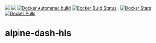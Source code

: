 [![](https://images.microbadger.com/badges/image/majamee/alpine-dash-hls.svg)](https://microbadger.com/images/majamee/alpine-dash-hls) [![](https://images.microbadger.com/badges/version/majamee/alpine-dash-hls.svg)](https://microbadger.com/images/majamee/alpine-dash-hls) [![Docker Automated build](https://img.shields.io/docker/automated/majamee/alpine-dash-hls.svg)]() [![Docker Build Status](https://img.shields.io/docker/build/majamee/alpine-dash-hls.svg)]() | [![Docker Stars](https://img.shields.io/docker/stars/majamee/alpine-dash-hls.svg?style=social)]() [![Docker Pulls](https://img.shields.io/docker/pulls/majamee/alpine-dash-hls.svg?style=social)]()

# alpine-dash-hls
